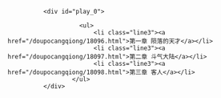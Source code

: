 

              <div id="play_0">

                        <ul>
                            <li class="line3"><a href="/doupocangqiong/18096.html">第一章 陨落的天才</a></li>
                            <li class="line3"><a href="/doupocangqiong/18097.html">第二章 斗气大陆</a></li>
                            <li class="line3"><a href="/doupocangqiong/18098.html">第三章 客人</a></li>
                      </ul>
              </div>